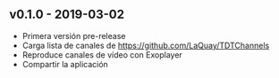 ## v0.1.0 - 2019-03-02

- Primera versión pre-release
- Carga lista de canales de https://github.com/LaQuay/TDTChannels
- Reproduce canales de vídeo con Exoplayer
- Compartir la aplicación
